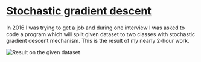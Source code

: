 # [Stochastic gradient descent](https://en.wikipedia.org/wiki/Stochastic_gradient_descent)

In 2016 I was trying to get a job and during one interview I was asked to code a program which will split given dataset to two classes with stochastic gradient descent mechanism. This is the result of my nearly 2-hour work.

![Result on the given dataset](https://github.com/OBorovec/StochasticGradientDescent/blob/master/doc/imgs/result.png)
